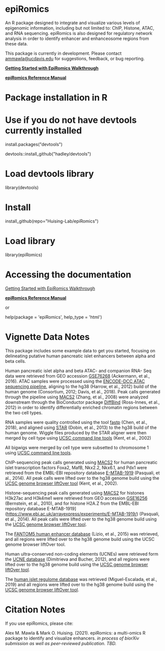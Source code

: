 # epiRomics
An R package designed to integrate and visualize various levels of epigenomic information, including but not limited to: ChIP, Histone, ATAC, and RNA sequencing. epiRomics is also designed for regulatory network analysis in order to identify enhancer and enhanceosome regions from these data. 

This package is currently in development. Please contact <ammawla@ucdavis.edu> for suggestions, feedback, or bug reporting.

[**Getting Started with EpiRomics Walkthrough**](https://github.com/Huising-Lab/epiRomics/blob/main/vignettes/Getting%20Started%20with%20EpiRomics.pdf)

[**epiRomics Reference Manual**](https://github.com/Huising-Lab/epiRomics/blob/main/doc/epiRomics_0.1.2%20Reference%20Manual.pdf)

# Package installation in R

# Use if you do not have devtools currently installed
install.packages("devtools")

devtools::install_github("hadley/devtools")

# Load devtools library
library(devtools)

# Install 

install_github(repo="Huising-Lab/epiRomics")


# Load library

library(epiRomics)

# Accessing the documentation

[Getting Started with EpiRomics Walkthrough](https://github.com/Huising-Lab/epiRomics/blob/main/vignettes/Getting%20Started%20with%20EpiRomics.pdf)

[**epiRomics Reference Manual**](https://github.com/Huising-Lab/epiRomics/blob/main/doc/epiRomics_0.1.2%20Reference%20Manual.pdf)

or

help(package = 'epiRomics', help_type = 'html')


# Vignette Data Notes

This package includes some example data to get you started, focusing on delineating putative human pancreatic islet enhancers between alpha and beta cells. 

Human pancreatic islet alpha and beta ATAC- and companion RNA- Seq data were retrieved from GEO accession [GSE76268](https://www.ncbi.nlm.nih.gov/geo/query/acc.cgi?acc=GSE76268) (Ackermann, et al., 2016). ATAC samples were processed using the [ENCODE-DCC ATAC sequencing pipeline](https://github.com/ENCODE-DCC/atac-seq-pipeline), aligning to the hg38 (Harrow, et al., 2012) build of the human genome (Consortium, 2012; Davis, et al., 2018). Peak calls generated through the pipeline using [MACS2](https://github.com/macs3-project/MACS) (Zhang, et al., 2008) were analyzed downstream through the BioConductor package [DiffBind](https://bioconductor.org/packages/release/bioc/html/DiffBind.html) (Ross-Innes, et al., 2012) in order to identify differentially enriched chromatin regions between the two cell types. 

RNA samples were quality controlled using the tool [fastp](https://github.com/OpenGene/fastp) (Chen, et al., 2018), and aligned using [STAR](https://github.com/alexdobin/STAR) (Dobin, et al., 2013) to the hg38 build of the human genome. Wiggle files produced by the STAR aligner were then merged by cell type using [UCSC command line tools](https://github.com/ENCODE-DCC/kentUtils) (Kent, et al., 2002)

All bigwigs were merged by cell type were subsetted to chromosome 1 using [UCSC command line tools](https://github.com/ENCODE-DCC/kentUtils). 

ChIP-sequencing peak calls generated using [MACS2](https://github.com/macs3-project/MACS) for human pancreatic islet transcription factors Foxa2, MafB, Nkx2.2, Nkx6.1, and Pdx1 were retrieved from the EMBL-EBI repository database [E-MTAB-1919](https://www.ebi.ac.uk/arrayexpress/experiments/E-MTAB-1919/) (Pasquali, et al., 2014). All peak calls were lifted over to the hg38 genome build using the [UCSC genome browser liftOver tool](http://genome.ucsc.edu/cgi-bin/hgLiftOver) (Kent, et al., 2002). 

Histone-sequencing peak calls generated using [MACS2](https://github.com/macs3-project/MACS) for histones H3k27ac and H3k4me1 were retrieved from GEO accession [GSE16256](https://www.ncbi.nlm.nih.gov/geo/query/acc.cgi?acc=GSE16256) (Bernstein, et al., 2010), and for histone H2A.Z from the EMBL-EBI repository database E-MTAB-1919](https://www.ebi.ac.uk/arrayexpress/experiments/E-MTAB-1919/) (Pasquali, et al., 2014). All peak calls were lifted over to the hg38 genome build using the [UCSC genome browser liftOver tool](http://genome.ucsc.edu/cgi-bin/hgLiftOver).


The [FANTOM5 human enhancer database](https://fantom.gsc.riken.jp/5/) (Lizio, et al., 2015) was retrieved, and all regions were lifted over to the hg38 genome build using the UCSC genome browser liftOver tool. 

Human ultra-conserved non-coding elements (UCNEs) were retrieved form the [UCNE database](https://ccg.epfl.ch/UCNEbase/) (Dimitrieva and Bucher, 2012), and all regions were lifted over to the hg38 genome build using the [UCSC genome browser liftOver tool](http://genome.ucsc.edu/cgi-bin/hgLiftOver).

The [human islet regulome database](http://pasqualilab.upf.edu/app/isletregulome) was retrieved (Miguel-Escalada, et al., 2019) and all regions were lifted over to the hg38 genome build using the  [UCSC genome browser liftOver tool](http://genome.ucsc.edu/cgi-bin/hgLiftOver).



# Citation Notes
If you use epiRomics, please cite: 

Alex M. Mawla & Mark O. Huising. (2021). epiRomics: a multi-omics R package to identify and visualize enhancers. *in process of biorXiv submission as well as peer-reviewed publication. TBD.*
  
  

